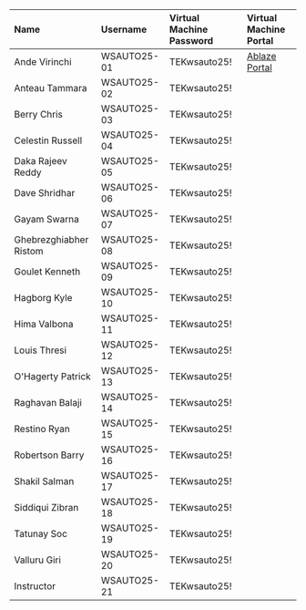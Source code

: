 | Name                   | Username    | Virtual Machine Password   | Virtual Machine Portal                        |
|:-----------------------|:------------|:---------------------------|:----------------------------------------------|
| Ande Virinchi          | WSAUTO25-01 | TEKwsauto25!               | [Ablaze Portal](https://my.ablazedesktop.com) |
| Anteau Tammara         | WSAUTO25-02 | TEKwsauto25!               |                                               |
| Berry Chris            | WSAUTO25-03 | TEKwsauto25!               |                                               |
| Celestin Russell       | WSAUTO25-04 | TEKwsauto25!               |                                               |
| Daka Rajeev Reddy      | WSAUTO25-05 | TEKwsauto25!               |                                               |
| Dave Shridhar          | WSAUTO25-06 | TEKwsauto25!               |                                               |
| Gayam Swarna           | WSAUTO25-07 | TEKwsauto25!               |                                               |
| Ghebrezghiabher Ristom | WSAUTO25-08 | TEKwsauto25!               |                                               |
| Goulet Kenneth         | WSAUTO25-09 | TEKwsauto25!               |                                               |
| Hagborg Kyle           | WSAUTO25-10 | TEKwsauto25!               |                                               |
| Hima Valbona           | WSAUTO25-11 | TEKwsauto25!               |                                               |
| Louis Thresi           | WSAUTO25-12 | TEKwsauto25!               |                                               |
| O'Hagerty Patrick      | WSAUTO25-13 | TEKwsauto25!               |                                               |
| Raghavan Balaji        | WSAUTO25-14 | TEKwsauto25!               |                                               |
| Restino Ryan           | WSAUTO25-15 | TEKwsauto25!               |                                               |
| Robertson Barry        | WSAUTO25-16 | TEKwsauto25!               |                                               |
| Shakil Salman          | WSAUTO25-17 | TEKwsauto25!               |                                               |
| Siddiqui Zibran        | WSAUTO25-18 | TEKwsauto25!               |                                               |
| Tatunay Soc            | WSAUTO25-19 | TEKwsauto25!               |                                               |
| Valluru Giri           | WSAUTO25-20 | TEKwsauto25!               |                                               |
| Instructor             | WSAUTO25-21 | TEKwsauto25!               |                                               |
